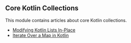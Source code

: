 ## Core Kotlin Collections

This module contains articles about core Kotlin collections.

- [Modifying Kotlin Lists In-Place](https://www.baeldung.com/kotlin/modify-list-in-place)
- [Iterate Over a Map in Kotlin](https://www.baeldung.com/kotlin/iterate-map)
